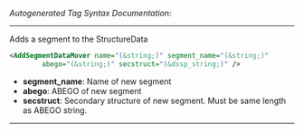 _Autogenerated Tag Syntax Documentation:_

---
Adds a segment to the StructureData

```xml
<AddSegmentDataMover name="(&string;)" segment_name="(&string;)"
        abego="(&string;)" secstruct="(&dssp_string;)" />
```

-   **segment_name**: Name of new segment
-   **abego**: ABEGO of new segment
-   **secstruct**: Secondary structure of new segment. Must be same length as ABEGO string.

---

